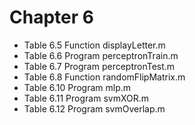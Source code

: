 # Chapter 6

- Table 6.5 Function displayLetter.m
- Table 6.6 Program perceptronTrain.m
- Table 6.7 Program perceptronTest.m
- Table 6.8 Function randomFlipMatrix.m
- Table 6.10 Program mlp.m
- Table 6.11 Program svmXOR.m
- Table 6.12 Program svmOverlap.m
